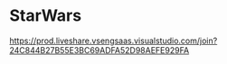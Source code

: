# StarWars
https://prod.liveshare.vsengsaas.visualstudio.com/join?24C844B27B55E3BC69ADFA52D98AEFE929FA
